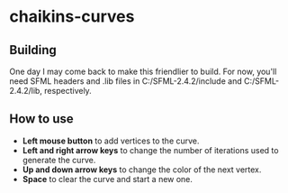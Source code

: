 # chaikins-curves

## Building
One day I may come back to make this friendlier to build. For now, you'll need SFML headers and .lib files in C:/SFML-2.4.2/include
and C:/SFML-2.4.2/lib, respectively.

## How to use
* **Left mouse button** to add vertices to the curve.
* **Left and right arrow keys** to change the number of iterations used to generate the curve.
* **Up and down arrow keys** to change the color of the next vertex.
* **Space** to clear the curve and start a new one.
